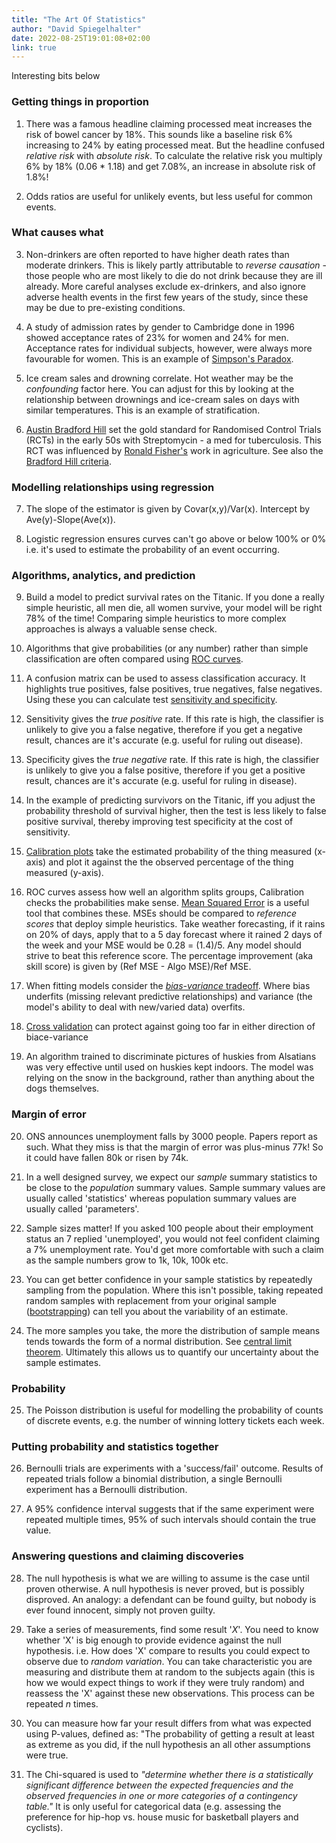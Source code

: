 ```yaml
---
title: "The Art Of Statistics"
author: "David Spiegelhalter"
date: 2022-08-25T19:01:08+02:00
link: true
---
```


Interesting bits below

### Getting things in proportion

1. There was a famous headline claiming processed meat increases the risk of bowel cancer by 18%. This sounds like a baseline risk 6% increasing to 24% by eating processed meat. But the headline confused _relative risk_ with _absolute risk_. To calculate the relative risk you multiply 6% by 18% (0.06 \* 1.18) and get 7.08%, an increase in absolute risk of 1.8%!

2. Odds ratios are useful for unlikely events, but less useful for common events.

### What causes what

3. Non-drinkers are often reported to have higher death rates than moderate drinkers. This is likely partly attributable to _reverse causation_ - those people who are most likely to die do not drink because they are ill already. More careful analyses exclude ex-drinkers, and also ignore adverse health events in the first few years of the study, since these may be due to pre-existing conditions.

4. A study of admission rates by gender to Cambridge done in 1996 showed acceptance rates of 23% for women and 24% for men. Acceptance rates for individual subjects, however, were always more favourable for women. This is an example of [Simpson's Paradox](https://en.wikipedia.org/wiki/Simpson%27s_paradox).

5. Ice cream sales and drowning correlate. Hot weather may be the _confounding_ factor here. You can adjust for this by looking at the relationship between drownings and ice-cream sales on days with similar temperatures. This is an example of stratification.

6. [Austin Bradford Hill](https://en.wikipedia.org/wiki/Austin_Bradford_Hill) set the gold standard for Randomised Control Trials (RCTs) in the early 50s with Streptomycin - a med for tuberculosis. This RCT was influenced by [Ronald Fisher's](https://en.wikipedia.org/wiki/Ronald_Fisher) work in agriculture. See also the [Bradford Hill criteria](https://en.wikipedia.org/wiki/Bradford_Hill_criteria).

### Modelling relationships using regression

7. The slope of the estimator is given by Covar(x,y)/Var(x). Intercept by Ave(y)-Slope(Ave(x)).

8. Logistic regression ensures curves can't go above or below 100% or 0% i.e. it's used to estimate the probability of an event occurring.

### Algorithms, analytics, and prediction

9. Build a model to predict survival rates on the Titanic. If you done a really simple heuristic, all men die, all women survive, your model will be right 78% of the time! Comparing simple heuristics to more complex approaches is always a valuable sense check.

10. Algorithms that give probabilities (or any number) rather than simple classification are often compared using [ROC curves](https://en.wikipedia.org/wiki/Receiver_operating_characteristic).

11. A confusion matrix can be used to assess classification accuracy. It highlights true positives, false positives, true negatives, false negatives. Using these you can calculate test [sensitivity and specificity](https://en.wikipedia.org/wiki/Sensitivity_and_specificity).

12. Sensitivity gives the _true positive_ rate. If this rate is high, the classifier is unlikely to give you a false negative, therefore if you get a negative result, chances are it's accurate (e.g. useful for ruling out disease).

13. Specificity gives the _true negative_ rate. If this rate is high, the classifier is unlikely to give you a false positive, therefore if you get a positive result, chances are it's accurate (e.g. useful for ruling in disease).

14. In the example of predicting survivors on the Titanic, iff you adjust the probability threshold of survival higher, then the test is less likely to false positive survival, thereby improving test specificity at the cost of sensitivity.

15. [Calibration plots](https://cran.r-project.org/web/packages/predtools/vignettes/calibPlot.html) take the estimated probability of the thing measured (x-axis) and plot it against the the observed percentage of the thing measured (y-axis).

16. ROC curves assess how well an algorithm splits groups, Calibration checks the probabilities make sense. [Mean Squared Error](https://en.wikipedia.org/wiki/Mean_squared_error) is a useful tool that combines these. MSEs should be compared to _reference scores_ that deploy simple heuristics. Take weather forecasting, if it rains on 20% of days, apply that to a 5 day forecast where it rained 2 days of the week and your MSE would be 0.28 = (1.4)/5. Any model should strive to beat this reference score. The percentage improvement (aka skill score) is given by (Ref MSE - Algo MSE)/Ref MSE.

17. When fitting models consider the [_bias-variance_ tradeoff](https://en.wikipedia.org/wiki/Bias–variance_tradeoff). Where bias underfits (missing relevant predictive relationships) and variance (the model's ability to deal with new/varied data) overfits.

18. [Cross validation](<https://en.wikipedia.org/wiki/Cross-validation_(statistics)>) can protect against going too far in either direction of biace-variance

19. An algorithm trained to discriminate pictures of huskies from Alsatians was very effective until used on huskies kept indoors. The model was relying on the snow in the background, rather than anything about the dogs themselves.

### Margin of error

20. ONS announces unemployment falls by 3000 people. Papers report as such. What they miss is that the margin of error was plus-minus 77k! So it could have fallen 80k or risen by 74k.

21. In a well designed survey, we expect our _sample_ summary statistics to be close to the _population_ summary values. Sample summary values are usually called 'statistics' whereas population summary values are usually called 'parameters'.

22. Sample sizes matter! If you asked 100 people about their employment status an 7 replied 'unemployed', you would not feel confident claiming a 7% unemployment rate. You'd get more comfortable with such a claim as the sample numbers grow to 1k, 10k, 100k etc.

23. You can get better confidence in your sample statistics by repeatedly sampling from the population. Where this isn't possible, taking repeated random samples with replacement from your original sample ([bootstrapping](<https://en.wikipedia.org/wiki/Bootstrapping_(statistics)>)) can tell you about the variability of an estimate.

24. The more samples you take, the more the distribution of sample means tends towards the form of a normal distribution. See [central limit theorem](https://en.wikipedia.org/wiki/Central_limit_theorem). Ultimately this allows us to quantify our uncertainty about the sample estimates.

### Probability

25. The Poisson distribution is useful for modelling the probability of counts of discrete events, e.g. the number of winning lottery tickets each week.

### Putting probability and statistics together

26. Bernoulli trials are experiments with a 'success/fail' outcome. Results of repeated trials follow a binomial distribution, a single Bernoulli experiment has a Bernoulli distribution.

27. A 95% confidence interval suggests that if the same experiment were repeated multiple times, 95% of such intervals should contain the true value.

### Answering questions and claiming discoveries

28. The null hypothesis is what we are willing to assume is the case until proven otherwise. A null hypothesis is never proved, but is possibly disproved. An analogy: a defendant can be found guilty, but nobody is ever found innocent, simply not proven guilty.

29. Take a series of measurements, find some result '_X_'. You need to know whether 'X' is big enough to provide evidence against the null hypothesis. i.e. How does 'X' compare to results you could expect to observe due to _random variation_. You can take characteristic you are measuring and distribute them at random to the subjects again (this is how we would expect things to work if they were truly random) and reassess the 'X' against these new observations. This process can be repeated _n_ times.

30. You can measure how far your result differs from what was expected using P-values, defined as: "The probability of getting a result at least as extreme as you did, if the null hypothesis an all other assumptions were true.

31. The Chi-squared is used to _"determine whether there is a statistically significant difference between the expected frequencies and the observed frequencies in one or more categories of a contingency table."_ It is only useful for categorical data (e.g. assessing the preference for hip-hop vs. house music for basketball players and cyclists).
